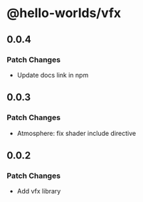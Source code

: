# @hello-worlds/vfx

## 0.0.4

### Patch Changes

- Update docs link in npm

## 0.0.3

### Patch Changes

- Atmosphere: fix shader include directive

## 0.0.2

### Patch Changes

- Add vfx library
